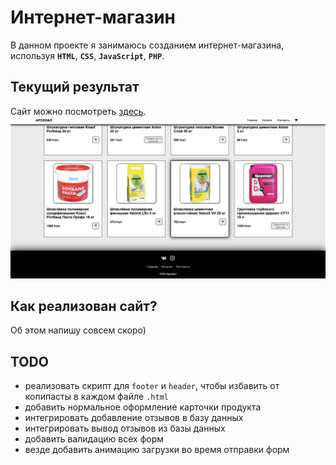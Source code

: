 # **Интернет-магазин**
В данном проекте я занимаюсь созданием интернет-магазина, используя **`HTML`**, **`CSS`**, **`JavaScript`**, **`PHP`**.

## **Текущий результат**
Сайт можно посмотреть [здесь](http://arsenal-building.ru).
![Screenshot](README_files/Building_website.png)

## **Как реализован сайт?**

Об этом напишу совсем скоро)

## **TODO**

+ реализовать скрипт для `footer` и `header`, чтобы избавить от копипасты в каждом файле `.html`
+ добавить нормальное оформление карточки продукта
+ интегрировать добавление отзывов в базу данных 
+ интегрировать вывод отзывов из базы данных 
+ добавить валидацию всех форм
+ везде добавить анимацию загрузки во время отправки форм

